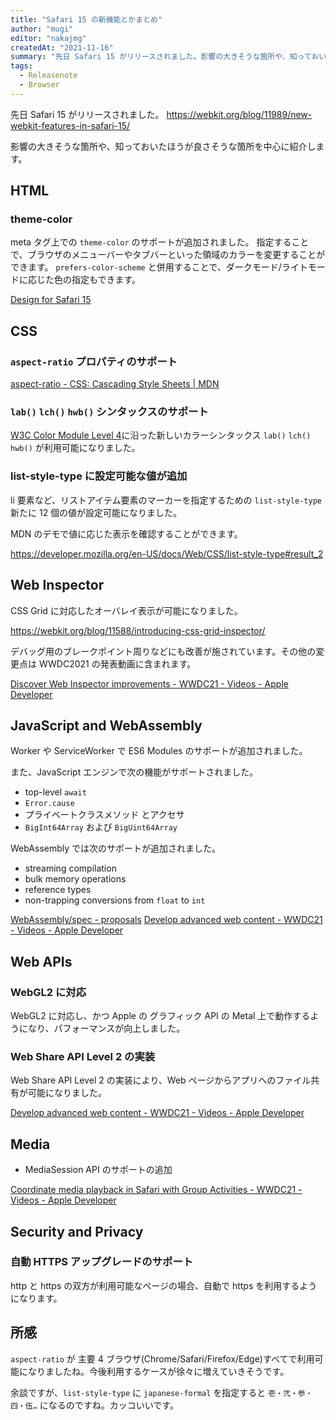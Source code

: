 ```yaml
---
title: "Safari 15 の新機能とかまとめ"
author: "mugi"
editor: "nakajmg"
createdAt: "2021-11-16"
summary: "先日 Safari 15 がリリースされました。影響の大きそうな箇所や、知っておいたほうが良さそうな箇所を中心に紹介します。"
tags:
  - Releasenote
  - Browser
---
```


先日 Safari 15 がリリースされました。
https://webkit.org/blog/11989/new-webkit-features-in-safari-15/

影響の大きそうな箇所や、知っておいたほうが良さそうな箇所を中心に紹介します。

## HTML

### theme-color

meta タグ上での `theme-color` のサポートが追加されました。
指定することで、ブラウザのメニューバーやタブバーといった領域のカラーを変更することができます。 `prefers-color-scheme` と併用することで、ダークモード/ライトモードに応じた色の指定もできます。

[Design for Safari 15](https://developer.apple.com/videos/play/wwdc2021/10029/)

## CSS

### `aspect-ratio` プロパティのサポート

[aspect-ratio - CSS: Cascading Style Sheets | MDN](https://developer.mozilla.org/en-US/docs/Web/CSS/aspect-ratio)

### `lab()` `lch()` `hwb()` シンタックスのサポート

[W3C Color Module Level 4](https://www.w3.org/TR/css-color-4/)に沿った新しいカラーシンタックス `lab()` `lch()` `hwb()` が利用可能になりました。

### list-style-type に設定可能な値が追加

li 要素など、リストアイテム要素のマーカーを指定するための `list-style-type` 新たに 12 個の値が設定可能になりました。

MDN のデモで値に応じた表示を確認することができます。

https://developer.mozilla.org/en-US/docs/Web/CSS/list-style-type#result_2

## Web Inspector

CSS Grid に対応したオーバレイ表示が可能になりました。

https://webkit.org/blog/11588/introducing-css-grid-inspector/

デバッグ用のブレークポイント周りなどにも改善が施されています。その他の変更点は WWDC2021 の発表動画に含まれます。

[Discover Web Inspector improvements - WWDC21 - Videos - Apple Developer](https://developer.apple.com/videos/play/wwdc2021/10031/)

## JavaScript and WebAssembly

Worker や ServiceWorker で ES6 Modules のサポートが追加されました。

また、JavaScript エンジンで次の機能がサポートされました。

- top-level `await`
- `Error.cause`
- プライベートクラスメソッド とアクセサ
- `BigInt64Array` および `BigUint64Array`

WebAssembly では次のサポートが追加されました。

- streaming compilation
- bulk memory operations
- reference types
- non-trapping conversions from `float` to `int`

[WebAssembly/spec - proposals](https://github.com/WebAssembly/spec/tree/main/proposals)
[Develop advanced web content - WWDC21 - Videos - Apple Developer](https://developer.apple.com/videos/play/wwdc2021/10030)

## Web APIs

### WebGL2 に対応

WebGL2 に対応し、かつ Apple の グラフィック API の Metal 上で動作するようになり、パフォーマンスが向上しました。

### Web Share API Level 2 の実装

Web Share API Level 2 の実装により、Web ページからアプリへのファイル共有が可能になりました。

[Develop advanced web content - WWDC21 - Videos - Apple Developer](https://developer.apple.com/videos/play/wwdc2021/10030)

## Media

- MediaSession API のサポートの追加

[Coordinate media playback in Safari with Group Activities - WWDC21 - Videos - Apple Developer](https://developer.apple.com/videos/play/wwdc2021/10189/)

## Security and Privacy

### 自動 HTTPS アップグレードのサポート

http と https の双方が利用可能なページの場合、自動で https を利用するようになります。

## 所感

`aspect-ratio` が 主要 4 ブラウザ(Chrome/Safari/Firefox/Edge)すべてで利用可能になりましたね。今後利用するケースが徐々に増えていきそうです。

余談ですが、`list-style-type` に `japanese-formal` を指定すると `壱・弐・参・四・伍…` になるのですね。カッコいいです。

